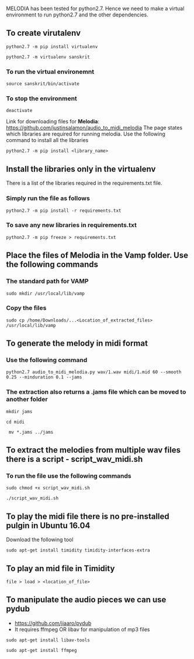 MELODIA has been tested for python2.7. Hence we need to make a virtual environment to run python2.7 and the other dependencies.
## To create virutalenv
`python2.7 -m pip install virtualenv`

`python2.7 -m virtualenv sanskrit`

### To run the virtual environemnt

`source sanskrit/bin/activate`

### To stop the environment

`deactivate`

Link for downloading files for **Melodia**: https://github.com/justinsalamon/audio_to_midi_melodia
The page states which libraries are required for running melodia. Use the following command to install all the libraries

`python2.7 -m pip install <library_name>`

## Install the libraries only in the virtualenv
There is a list of the libraries required in the requirements.txt file.
### Simply run the file as follows

`python2.7 -m pip install -r requirements.txt`

### To save any new libraries in requirements.txt

`python2.7 -m pip freeze > requirements.txt`

## Place the files of Melodia in the Vamp folder. Use the following commands
### The standard path for VAMP

`sudo mkdir /usr/local/lib/vamp`

### Copy the files

`sudo cp /home/Downloads/...<Location_of_extracted_files> /usr/local/lib/vamp`

## To generate the melody in midi format
### Use the following command

`python2.7 audio_to_midi_melodia.py wav/1.wav midi/1.mid 60 --smooth 0.25 --minduration 0.1 --jams`

### The extraction also returns a .jams file which can be moved to another folder

`mkdir jams`

`cd midi`

` mv *.jams ../jams`

## To extract the melodies from multiple wav files there is a script - script_wav_midi.sh
### To run the file use the following commands

`sudo chmod +x script_wav_midi.sh`

`./script_wav_midi.sh`

## To play the midi file there is no pre-installed pulgin in Ubuntu 16.04
Download the following tool

`sudo apt-get install timidity timidity-interfaces-extra`

## To play an mid file in Timidity

`file > load > <location_of_file>`

## To manipulate the audio pieces we can use **pydub** 
* https://github.com/jiaaro/pydub
* It requires ffmpeg OR libav for manipulation of mp3 files

`sudo apt-get install libav-tools`

`sudo apt-get install ffmpeg`
